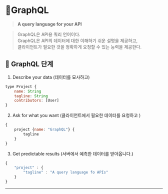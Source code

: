 # 🔻GraphQL
> **A query language for your API**

> GraphQL은 API용 쿼리 언어이다. <br>
> GraphQL은 API의 데이터에 대한 이해하기 쉬운 설명을 제공하고, <br>
> 클라이언트가 필요한 것을 정확하게 요청할 수 있는 능력을 제공한다. 



## 📌 GraphQL 단계 
1. Describe your data (데이터를 묘사하고)
```javascript
type Project {
    name: String
    tagline: String
    contributors: [User]
}
```
2. Ask for what you want (클라이언트에서 필요한 데이터를 요청하고 )
```javascript
{
    project {name: "GraphQL"} {
        tagline
    }
}
```
3. Get predictable results (서버에서 예측한 데이터를 받아옵니다.)
```javascript
{
    "project" : {
        "tagline" : "A query language fo APIs"
    }
}
```

---

